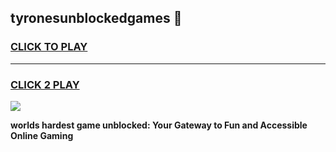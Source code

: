 
## tyronesunblockedgames 👋
<h3>
<a href="https://premium.freeplayer.one?title=tyronesunblockedgames&ref=14F">CLICK TO PLAY</a></h3>
<hr>

<h3>
<a href="https://premium.freeplayer.one?title=tyronesunblockedgames&ref=14F">CLICK 2 PLAY</a>
  
</h3>

<a href="https://premium.freeplayer.one?title=tyronesunblockedgames&ref=12F/"><img src="https://clearcache.store/games.png"></a>


**worlds hardest game unblocked: Your Gateway to Fun and Accessible Online Gaming**
